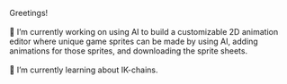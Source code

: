 Greetings! <br/><br/>
🔭 I’m currently working on using AI to build a customizable 2D animation editor where unique game sprites can be made by using AI, adding animations for those sprites, and downloading the sprite sheets. <br/><br/>
🌱 I’m currently learning about IK-chains.

<!--
**noobosapien/noobosapien** is a ✨ _special_ ✨ repository because its `README.md` (this file) appears on your GitHub profile.

Here are some ideas to get you started:

- 🔭 I’m currently working on ...
- 🌱 I’m currently learning ...
- 👯 I’m looking to collaborate on ...
- 🤔 I’m looking for help with ...
- 💬 Ask me about ...
- 📫 How to reach me: ...
- 😄 Pronouns: ...
- ⚡ Fun fact: ...
-->
